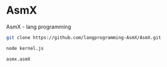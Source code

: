 # AsmX
AsmX - lang programming

```sh
git clone https://github.com/langprogramming-AsmX/AsmX.git
```

```sh
node kernel.js
```

```sh
asmx.asmX
```